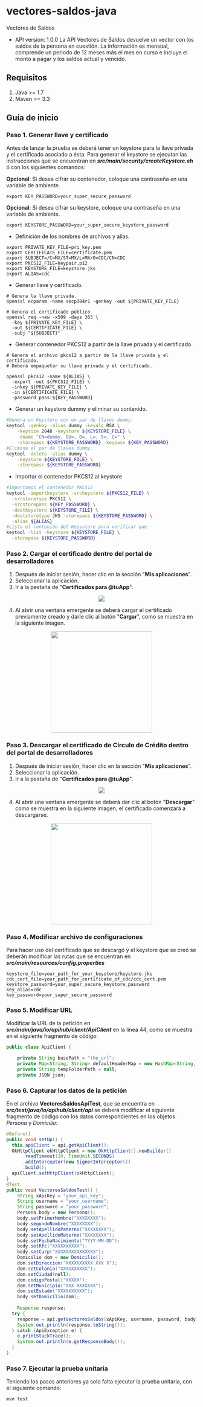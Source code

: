 # vectores-saldos-java

Vectores de Saldos
- API version: 1.0.0
La API Vectores de Saldos devuelve un vector con los saldos de la persona en cuestión. La información es mensual, comprende un periodo de 12 meses más el mes en curso e incluye el monto a pagar y los saldos actual y vencido.


## Requisitos

1. Java >= 1.7
2. Maven >= 3.3

## Guía de inicio

### Paso 1. Generar llave y certificado

Antes de lanzar la prueba se deberá tener un keystore para la llave privada y el certificado asociado a ésta. 
Para generar el keystore se ejecutan las instrucciones que se encuentran en ***src/main/security/createKeystore.sh*** ó con los siguientes comandos:

**Opcional**: Si desea cifrar su contenedor, coloque una contraseña en una variable de ambiente.

```shell
export KEY_PASSWORD=your_super_secure_password
```

**Opcional**: Si desea cifrar su keystore, coloque una contraseña en una variable de ambiente.

```shell
export KEYSTORE_PASSWORD=your_super_secure_keystore_password
```

- Definición de los nombres de archivos y alias.

```shell
export PRIVATE_KEY_FILE=pri_key.pem
export CERTIFICATE_FILE=certificate.pem
export SUBJECT=/C=MX/ST=MX/L=MX/O=CDC/CN=CDC
export PKCS12_FILE=keypair.p12
export KEYSTORE_FILE=keystore.jks
export ALIAS=cdc
```
- Generar llave y certificado.

```shell
# Genera la llave privada.
openssl ecparam -name secp384r1 -genkey -out ${PRIVATE_KEY_FILE}

# Genera el certificado público
openssl req -new -x509 -days 365 \
  -key ${PRIVATE_KEY_FILE} \
  -out ${CERTIFICATE_FILE} \
  -subj "${SUBJECT}"

```

- Generar contenedor PKCS12 a partir de la llave privada y el certificado

```shell
# Genera el archivo pkcs12 a partir de la llave privada y el certificado.
# Deberá empaquetar su llave privada y el certificado.

openssl pkcs12 -name ${ALIAS} \
  -export -out ${PKCS12_FILE} \
  -inkey ${PRIVATE_KEY_FILE} \
  -in ${CERTIFICATE_FILE} \
  -password pass:${KEY_PASSWORD}

```

- Generar un keystore dummy y eliminar su contenido.

```sh
#Genera un Keystore con un par de llaves dummy.
keytool -genkey -alias dummy -keyalg RSA \
    -keysize 2048 -keystore ${KEYSTORE_FILE} \
    -dname "CN=dummy, OU=, O=, L=, S=, C=" \
    -storepass ${KEYSTORE_PASSWORD} -keypass ${KEY_PASSWORD}
#Elimina el par de llaves dummy.
keytool -delete -alias dummy \
    -keystore ${KEYSTORE_FILE} \
    -storepass ${KEYSTORE_PASSWORD}
```

- Importar el contenedor PKCS12 al keystore

```sh
#Importamos el contenedor PKCS12
keytool -importkeystore -srckeystore ${PKCS12_FILE} \
  -srcstoretype PKCS12 \
  -srcstorepass ${KEY_PASSWORD} \
  -destkeystore ${KEYSTORE_FILE} \
  -deststoretype JKS -storepass ${KEYSTORE_PASSWORD} \
  -alias ${ALIAS}
#Lista el contenido del Kesystore para verificar que
keytool -list -keystore ${KEYSTORE_FILE} \
  -storepass ${KEYSTORE_PASSWORD}
```

### Paso 2. Cargar el certificado dentro del portal de desarrolladores

1. Después de iniciar sesión, hacer clic en la sección "**Mis aplicaciones**".
2. Seleccionar la aplicación.
3. Ir a la pestaña de "**Certificados para @tuApp**".

<p align="center">
  <img src="https://github.com/APIHub-CdC/imagenes-cdc/blob/master/applications.png">
 </p>

4. Al abrir una ventana emergente se deberá cargar el certificado previamente creado y darle clic al botón "**Cargar**", como se muestra en la siguiente imagen.
<p align="center">
  <img src="https://github.com/APIHub-CdC/imagenes-cdc/blob/master/upload_cert.png" width="268">
</p>

### Paso 3. Descargar el certificado de Círculo de Crédito dentro del portal de desarrolladores

1. Después de iniciar sesión, hacer clic en la sección "**Mis aplicaciones**".
2. Seleccionar la aplicación.
3. Ir a la pestaña de "**Certificados para @tuApp**".

<p align="center">
  <img src="https://github.com/APIHub-CdC/imagenes-cdc/blob/master/applications.png">
 </p>

4. Al abrir una ventana emergente se deberá dar clic al botón "**Descargar**" como se muestra en la siguiente imagen; el certificado comenzará a descargarse.

<p align="center">
  <img src="https://github.com/APIHub-CdC/imagenes-cdc/blob/master/download_cert.png" width="268">
</p>

### Paso 4. Modificar archivo de configuraciones

Para hacer uso del certificado que se descargó y el keystore que se creó se deberán modificar las rutas que se encuentran en ***src/main/resources/config.properties***

```properties
keystore_file=your_path_for_your_keystore/keystore.jks
cdc_cert_file=your_path_for_certificate_of_cdc/cdc_cert.pem
keystore_password=your_super_secure_keystore_password
key_alias=cdc
key_password=your_super_secure_password
```

### Paso 5. Modificar URL

Modificar la URL de la petición en ***src/main/java/io/apihub/client/ApiClient*** en la línea 44, como se muestra en el siguiente fragmento de código:

```java
public class ApiClient {

    private String basePath = "the_url";
    private Map<String, String> defaultHeaderMap = new HashMap<String, String>();
    private String tempFolderPath = null;
    private JSON json;
```

### Paso 6. Capturar los datos de la petición

En el archivo **VectoresSaldosApiTest**, que se encuentra en ***src/test/java/io/apihub/client/api*** se deberá modificar el siguiente fragmento de código con los datos correspondientes en los objetos *Persona* y *Domicilio*:

```java
@Before()
public void setUp() {
  this.apiClient = api.getApiClient();
  OkHttpClient okHttpClient = new OkHttpClient().newBuilder()
      .readTimeout(30, TimeUnit.SECONDS)
      .addInterceptor(new SignerInterceptor())
      .build();
  apiClient.setHttpClient(okHttpClient);
}
@Test
public void VectoresSaldosTest() {
    String xApiKey = "your_api_key";
    String username = "your_username";
    String password = "your_password";
    Persona body = new Persona();
    body.setPrimerNombre("XXXXXXXX");
    body.segundoNombre("XXXXXXXX");
    body.setApellidoPaterno("XXXXXXXX");
    body.setApellidoMaterno("XXXXXXXX");
    body.setFechaNacimiento("YYYY-MM-DD");
    body.setRfc("XXXXXXXXXX");
    body.setCurp("XXXXXXXXXXXXXXX");
    Domicilio dom = new Domicilio();
    dom.setDireccion("XXXXXXXXXX XXX X");
    dom.setColonia("XXXXXXXXXX");
    dom.setCiudad(null);
    dom.codigoPostal("XXXXX");
    dom.setMunicipio("XXX XXXXXXX");
    dom.setEstado("XXXXXXXXXX");
    body.setDomicilio(dom);
    
    Response response;
  try {
    response = api.getVectoresSaldos(xApiKey, username, password, body);
    System.out.println(response.toString());
  } catch (ApiException e) {
    e.printStackTrace();
    System.out.println(e.getResponseBody());
  }
}
```

### Paso 7. Ejecutar la prueba unitaria

Teniendo los pasos anteriores ya solo falta ejecutar la prueba unitaria, con el siguiente comando:

```shell
mvn test
```



